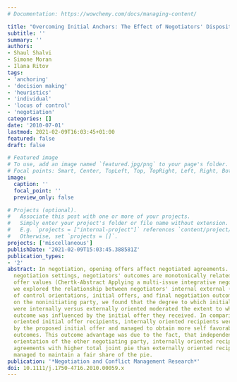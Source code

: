 ```yaml
---
# Documentation: https://wowchemy.com/docs/managing-content/

title: "Overcoming Initial Anchors: The Effect of Negotiators' Dispositional Control Beliefs"
subtitle: ''
summary: ''
authors:
- Shaul Shalvi
- Simone Moran
- Ilana Ritov
tags:
- 'anchoring'
- 'decision making'
- 'heuristics'
- 'individual'
- 'locus of control'
- 'negotiation'
categories: []
date: '2010-07-01'
lastmod: 2021-02-09T16:03:45+01:00
featured: false
draft: false

# Featured image
# To use, add an image named `featured.jpg/png` to your page's folder.
# Focal points: Smart, Center, TopLeft, Top, TopRight, Left, Right, BottomLeft, Bottom, BottomRight.
image:
  caption: ''
  focal_point: ''
  preview_only: false

# Projects (optional).
#   Associate this post with one or more of your projects.
#   Simply enter your project's folder or file name without extension.
#   E.g. `projects = ["internal-project"]` references `content/project/deep-learning/index.md`.
#   Otherwise, set `projects = []`.
projects: ['miscellaneous']
publishDate: '2021-02-09T15:03:45.388581Z'
publication_types:
- '2'
abstract: In negotiation, opening offers affect negotiated agreements. Across various
  negotiation settings, negotiators' outcomes are monotonically related to initial
  offer values (Chertk-Abstract Applying a multi-issue integrative negotiation scenario,
  we explored the relationship between negotiators' internal external (I-E) locus
  of control orientations, initial offers, and final negotiation outcomes. Focusing
  on the noninitiating party, we found that the degree to which initial offer recipients
  were internally versus externally oriented moderated the extent to which their final
  outcome was influenced by the initial offer they received. In comparison to externally
  oriented initial offer recipients, internally oriented recipients were less influenced
  by the proposed initial offer and managed to obtain more self favorable negotiation
  outcomes. This outcome advantage was due to the fact, that independent of the I-E
  orientation of the other negotiating party, internally oriented recipients reached
  agreements with higher total joint pie than externally oriented recipients and also
  managed to maintain a fair share of the pie.
publication: '*Negotiation and Conflict Management Research*'
doi: 10.1111/j.1750-4716.2010.00059.x
---
```

